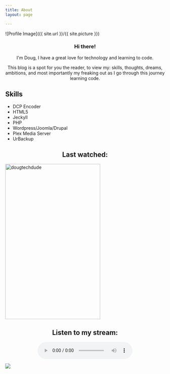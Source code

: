 ```yaml
---
title: About
layout: page

---
```

![Profile Image]({{ site.url }}/{{ site.picture }})

<center><h3>Hi there!</h3></center>

<center><p>I'm Doug, I have a great love for technology and learning to code.</p></center>

<center><p>This blog is a spot for you the reader, to view my: skills, thoughts, dreams, ambitions, and most importantly my freaking out as I go through this journey learning code.</p></center>



<h2>Skills</h2>

<ul class="skill-list">
<li>DCP Encoder</li>
<li>HTML5</li>
<li>Jeckyll</li>
<li>PHP</li>
<li>Wordpress/Joomla/Drupal</li>
<li>Plex Media Server</li>
<li>UrBackup</li>
</ul>


    
<center><h2>Last watched:</h2></center>   

<a target="_blank" href="https://trakt.tv/users/dougtechdude"><img width="300" height="490" alt="dougtechdude" src="https://widgets.trakt.tv/users/f3a42ad0824a065323260cb3c0469b46/watched/poster@2x.jpg" /></a>
<break></break>
<center><h2>Listen to my stream:</h2></center>
<center>
<div style="width: 300px;">
<div class="sc-status-widget">
<div is="stream-status-widget" 
lang="en" 
api-base="https://usa10.fastcast4u.com:3140/api/v2" 
server-id="1" 
bgcolor="#ffffff"
bgopacity="1"
bgimage=""
meta_font_size="14"
meta_font_style="normal"
meta_font_color="#000000"
meta_opacity="1"
progress_bar_color="#486bcd"
progress_bar_bg_color="#e1e1e1"
progress_bar_height="25"
progress_opacity="1"
progress_font_color="#000000"
progress_font_opacity="1"
track_image_default="https://media2.giphy.com/media/xSVQgqlSTMXYs/source.gif"
track_image_size="80"
vote_show="true"
vote_buttons_color="#000000"
vote_results_font_color_neg="#ff0000"
vote_results_font_color_pos="#00ff00"
vote_results_font_size="14"
>
</div>
</div>
</div>
<link rel="stylesheet" type="text/css" href="https://usa10.fastcast4u.com:3140/media/static/css/current_track_widget/status_widget.css" />
<script type="text/javascript" src="https://usa10.fastcast4u.com:3140/media/static/js/current_track_widget/status_widget.js"></script></center>

<center><audio src="http://usa10.fastcast4u.com:3160/stream" autoplay="true" controls="true" volume="0"></audio>
</center>

![](https://i.ibb.co/Ln9Cg98/r0lf.jpg)



